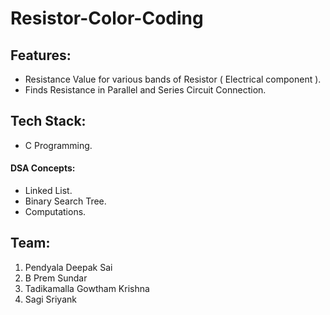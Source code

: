 # Resistor-Color-Coding
## Features:
- Resistance Value for various bands of Resistor ( Electrical component ).
- Finds Resistance in Parallel and Series Circuit Connection.

## Tech Stack:
- C Programming.
#### DSA Concepts:
- Linked List.
- Binary Search Tree.
- Computations.
## Team:
1. Pendyala Deepak Sai
2. B Prem Sundar
3. Tadikamalla Gowtham Krishna
4. Sagi Sriyank
